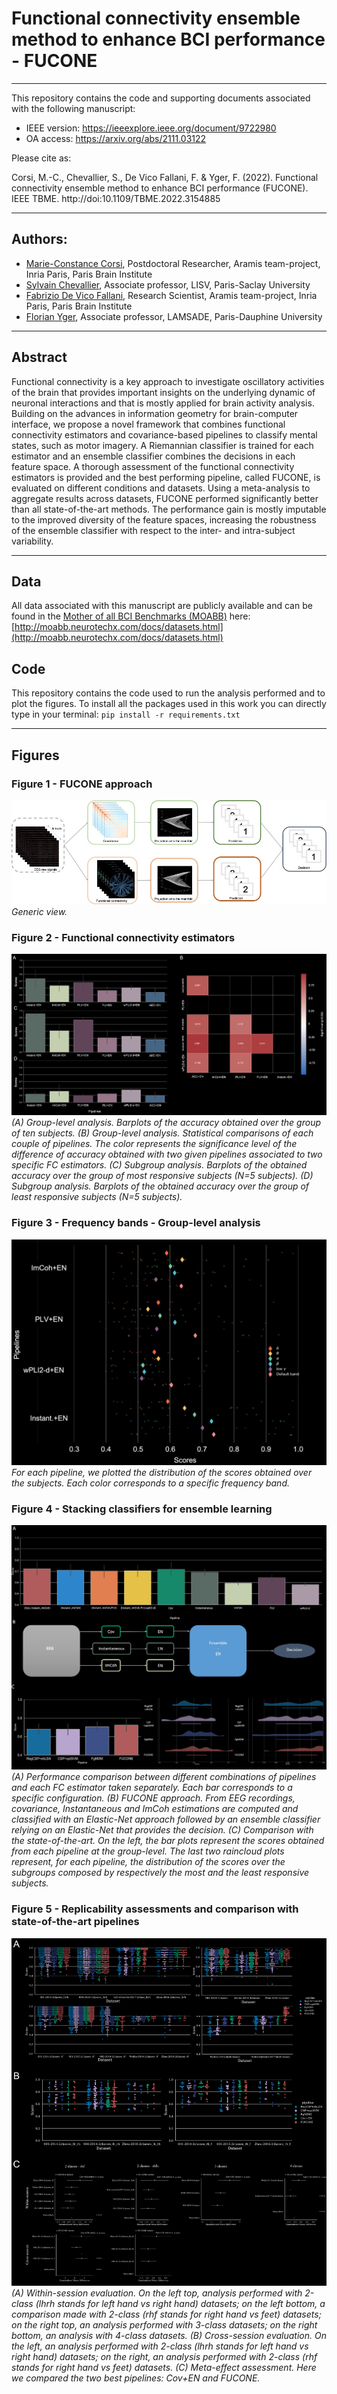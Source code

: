 # Functional connectivity ensemble method to enhance BCI performance - FUCONE
---
This repository contains the code and supporting documents associated with the following manuscript:

- IEEE version: https://ieeexplore.ieee.org/document/9722980
- OA access: https://arxiv.org/abs/2111.03122

Please cite as:

Corsi, M.-C., Chevallier, S., De Vico Fallani, F. & Yger, F. (2022). Functional connectivity ensemble method to enhance BCI performance (FUCONE). IEEE TBME. http://doi:10.1109/TBME.2022.3154885


---
## Authors:
* [Marie-Constance Corsi](https://marieconstance-corsi.netlify.app), Postdoctoral Researcher, Aramis team-project, Inria Paris, Paris Brain Institute
* [Sylvain Chevallier](https://sylvchev.github.io), Associate professor, LISV, Paris-Saclay University
* [Fabrizio De Vico Fallani](https://sites.google.com/site/devicofallanifabrizio/), Research Scientist, Aramis team-project, Inria Paris, Paris Brain Institute
* [Florian Yger](http://www.yger.fr), Associate professor, LAMSADE, Paris-Dauphine University


---
## Abstract
Functional connectivity is a key approach to investigate oscillatory activities of the brain that provides important insights on the underlying dynamic of neuronal interactions and that is mostly applied for brain activity analysis. Building on the advances in information geometry for brain-computer interface, we propose a novel framework that combines functional connectivity estimators and covariance-based pipelines to classify mental states, such as motor imagery. A Riemannian classifier is trained for each estimator and an ensemble classifier combines the decisions in each feature space. 
A thorough assessment of the functional connectivity estimators is provided and the best performing pipeline, called FUCONE, is evaluated on different conditions and datasets. Using a meta-analysis to aggregate results across datasets, FUCONE performed significantly better than all state-of-the-art methods. The performance gain is mostly imputable to the improved diversity of the feature spaces, increasing the robustness of the ensemble classifier with respect to the inter- and intra-subject variability. 


---
## Data
All data associated with this manuscript are publicly available and can be found in the [Mother of all BCI Benchmarks (MOABB)](http://moabb.neurotechx.com/docs/index.html) here:
[http://moabb.neurotechx.com/docs/datasets.html](http://moabb.neurotechx.com/docs/datasets.html)



## Code
This repository contains the code used to run the analysis performed and to plot the figures.
To install all the packages used in this work you can directly type in your terminal:
`pip install -r requirements.txt`



---
## Figures

### Figure 1 - FUCONE approach 
![Fig. 1](./Figures_paper/Fig1.jpg)
*Generic view.*


### Figure 2 - Functional connectivity estimators
![Fig. 2](./Figures_paper/Fig2.jpg)
*(A) Group-level analysis. Barplots of the accuracy obtained over the group of ten subjects. (B) Group-level analysis. Statistical comparisons of each couple of pipelines. The color represents the significance level of the difference of accuracy obtained with two given pipelines associated to two specific FC estimators. (C) Subgroup analysis. Barplots of the obtained accuracy over the group of most responsive subjects (N=5 subjects). (D) Subgroup analysis. Barplots of the obtained accuracy over the group of least responsive subjects (N=5 subjects).*


### Figure 3 - Frequency bands - Group-level analysis
![Fig. 3](./Figures_paper/Fig3.jpg)
*For each pipeline, we plotted the distribution of the scores obtained over the subjects. Each color corresponds to a specific frequency band.*


### Figure 4 - Stacking classifiers for ensemble learning
![Fig. 4](./Figures_paper/Fig4.jpg)
*(A) Performance comparison between different combinations of pipelines and each FC estimator taken separately. Each bar corresponds to a specific configuration. (B) FUCONE approach. From EEG recordings, covariance, Instantaneous and ImCoh estimations are computed and classified with an Elastic-Net approach followed by an ensemble classifier relying on an Elastic-Net that provides the decision. (C) Comparison with the state-of-the-art. On the left, the bar plots represent the scores obtained from each pipeline at the group-level. The last two raincloud plots represent, for each pipeline, the distribution of the scores over the subgroups composed by respectively the most and the least responsive subjects.*


### Figure 5 - Replicability assessments and comparison with state-of-the-art pipelines
![Fig. 5](./Figures_paper/Fig5.jpg)
*(A) Within-session evaluation. On the left top, analysis performed with 2-class (lhrh stands for left hand vs right hand) datasets; on the left bottom, a comparison made with 2-class (rhf stands for right hand vs feet) datasets; on the right top, an analysis performed with 3-class datasets; on the right bottom, an analysis with 4-class datasets. (B) Cross-session evaluation. On the left, an analysis performed with 2-class (lhrh stands for left hand vs right hand) datasets; on the right, an analysis performed with 2-class (rhf stands for right hand vs feet) datasets. (C) Meta-effect assessment. Here we compared the two best pipelines: Cov+EN and FUCONE.*

